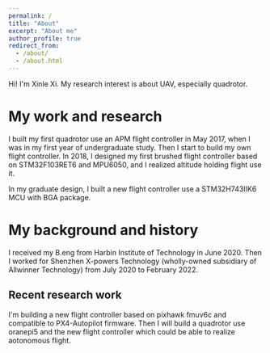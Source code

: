 ```yaml
---
permalink: /
title: "About"
excerpt: "About me"
author_profile: true
redirect_from: 
  - /about/
  - /about.html
---
```


Hi! I'm Xinle Xi. My research interest is about UAV, especially quadrotor.

My work and research
======
I built my first quadrotor use an APM flight controller in May 2017, when I was in my first year of undergraduate study. Then I start to build my own flight controller. In 2018, I designed my first brushed flight controller based on STM32F103RET6 and MPU6050, and I realized altitude holding flight use it.

In my graduate design, I built a new flight controller use a STM32H743IIK6 MCU with BGA package.

My background and history
======
I received my B.eng from Harbin Institute of Technology in June 2020. Then I worked for Shenzhen X-powers Technology (wholly-owned subsidiary of Allwinner Technology) from July 2020 to February 2022.

Recent research work
------
I'm building a new flight controller based on pixhawk fmuv6c and compatible to PX4-Autopilot firmware. Then I will build a quadrotor use oranepi5 and the new flight controller which could be able to realize aotonomous flight.
